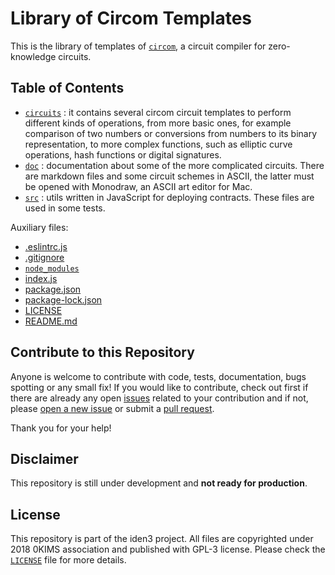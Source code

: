 # Library of Circom Templates

This is the library of templates of [`circom`](https://github.com/iden3/circom), a circuit compiler for zero-knowledge circuits. 

## Table of Contents

- [`circuits`](circuits) : it contains several circom circuit templates to perform different kinds of operations, from more basic ones, for example comparison of two numbers or conversions from numbers to its binary representation, to more complex functions, such as elliptic curve operations, hash functions or digital signatures.
- [`doc`](doc) : documentation about some of the more complicated circuits. There are markdown files and some circuit schemes in ASCII, the latter must be opened with Monodraw, an ASCII art editor for Mac.
- [`src`](src) : utils written in JavaScript for deploying contracts. These files are used in some tests.

Auxiliary files:
- [.eslintrc.js](.eslintrc.js)
- [.gitignore](.gitignore)
- [`node_modules`](node_modules)
- [index.js](index.js)
- [package.json](package.json)
- [package-lock.json](package-lock.json)
- [LICENSE](LICENSE)
- [README.md](README.md)

## Contribute to this Repository

Anyone is welcome to contribute with code, tests, documentation, bugs spotting or any small fix! If you would like to contribute, check out first if there are already any open [issues](/issues) related to your contribution and if not, please [open a new issue](/issues/new) or submit a [pull request](/pulls).

Thank you for your help!

## Disclaimer

This repository is still under development and **not ready for production**.  

## License

This repository is part of the iden3 project. All files are copyrighted under 2018 0KIMS association and published with GPL-3 license. Please check the [`LICENSE`](/LICENSE) file for more details.